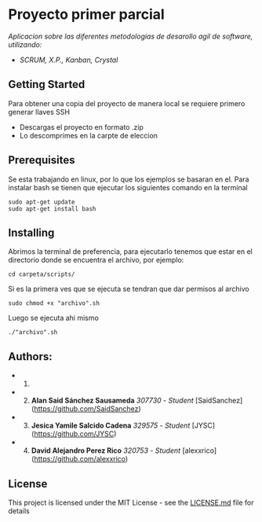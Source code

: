 # Proyecto primer parcial
_Aplicacion sobre las diferentes metodologias de desarollo agil de software, utilizando:_
* _SCRUM, X.P., Kanban, Crystal_

## Getting Started
Para obtener una copia del proyecto de manera local se requiere primero generar llaves SSH
* Descargas el proyecto en formato .zip
* Lo descomprimes en la carpte de eleccion

## Prerequisites
Se esta trabajando en linux, por lo que los ejemplos se basaran en el.
Para instalar bash se tienen que ejecutar los siguientes comando en la terminal
```
sudo apt-get update
sudo apt-get install bash
```
## Installing
Abrimos la terminal de preferencia, para ejecutarlo tenemos que estar en el directorio donde se encuentra el archivo, por ejemplo:

```
cd carpeta/scripts/
```
Si es la primera ves que se ejecuta se tendran que dar permisos al archivo
```
sudo chmod +x "archivo".sh
```
Luego se ejecuta ahi mismo
```
./"archivo".sh
```
## Authors:
* 1. 
* 2. **Alan Said Sánchez Sausameda** _307730_ - _Student_ [SaidSanchez] (https://github.com/SaidSanchez)
* 3. **Jesica Yamile Salcido Cadena** _329575_ - _Student_ [JYSC] (https://github.com/JYSC)
* 4. **David Alejandro Perez Rico** _320753_ - _Student_ [alexxrico] (https://github.com/alexxrico)

## License
This project is licensed under the MIT License - see the [LICENSE.md](LICENSE.md) file for details